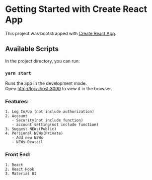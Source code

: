 # Getting Started with Create React App

This project was bootstrapped with [Create React App](https://github.com/facebook/create-react-app).

## Available Scripts

In the project directory, you can run:

### `yarn start`

Runs the app in the development mode.\
Open [http://localhost:3000](http://localhost:3000) to view it in the browser.

### Features: 
	1. Log In/Up (not include authorization)
	2. Account
	   - Security(not include function)
	   - account setting(not include function)
	3. Suggest NEWs(Public)
	4. Persional NEWs(Private) 
   	   - Add new NEWs 
       - NEWs Deatail 

### Front End: 
	1. React 
	2. React Hook 
	3. Material UI

